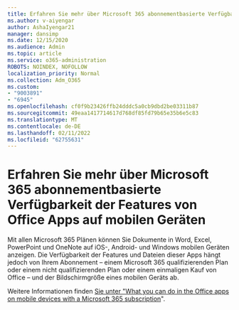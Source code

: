 ```yaml
---
title: Erfahren Sie mehr über Microsoft 365 abonnementbasierte Verfügbarkeit der Features von Office Apps auf mobilen Geräten
ms.author: v-aiyengar
author: AshaIyengar21
manager: dansimp
ms.date: 12/15/2020
ms.audience: Admin
ms.topic: article
ms.service: o365-administration
ROBOTS: NOINDEX, NOFOLLOW
localization_priority: Normal
ms.collection: Adm_O365
ms.custom:
- "9003891"
- "6945"
ms.openlocfilehash: cf0f9b23426ffb24dddc5a0cb9dbd2be03311b87
ms.sourcegitcommit: 49eaa1417714617d768df85fd79b65e35b6e5c83
ms.translationtype: MT
ms.contentlocale: de-DE
ms.lasthandoff: 02/11/2022
ms.locfileid: "62755631"
---
```

# <a name="learn-about-microsoft-365-subscriptionbased-availability-of-office-apps-features-on-mobile-devices"></a>Erfahren Sie mehr über Microsoft 365 abonnementbasierte Verfügbarkeit der Features von Office Apps auf mobilen Geräten

Mit allen Microsoft 365 Plänen können Sie Dokumente in Word, Excel, PowerPoint und OneNote auf iOS-, Android- und Windows mobilen Geräten anzeigen. Die Verfügbarkeit der Features und Dateien dieser Apps hängt jedoch von Ihrem Abonnement – einem Microsoft 365 qualifizierenden Plan oder einem nicht qualifizierenden Plan oder einem einmaligen Kauf von Office – und der Bildschirmgröße eines mobilen Geräts ab.

Weitere Informationen finden [Sie unter "What you can do in the Office apps on mobile devices with a Microsoft 365 subscription](https://go.microsoft.com/fwlink/?linkid=2135575)". 